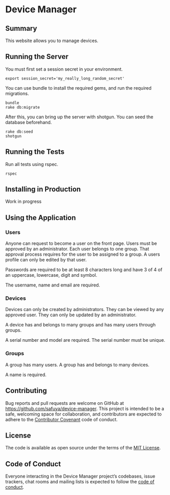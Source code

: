# Device Manager
## Summary
This website allows you to manage devices.

## Running the Server
You must first set a session secret in your environment.
```
export session_secret='my_really_long_random_secret'
```

You can use bundle to install the required gems, and run the required
migrations.
```
bundle
rake db:migrate
```

After this, you can bring up the server with shotgun. You can seed the database
beforehand.
```
rake db:seed
shotgun
```

## Running the Tests
Run all tests using rspec.
```
rspec
```

## Installing in Production
Work in progress

## Using the Application
### Users
Anyone can request to become a user on the front page. Users must be approved
by an administrator. Each user belongs to one group. That approval process
requires for the user to be assigned to a group. A users profile can only be
edited by that user.

Passwords are required to be at least 8 characters long and have 3 of 4 of an
uppercase, lowercase, digit and symbol.

The username, name and email are required.

### Devices
Devices can only be created by administrators. They can be viewed by any
approved user. They can only be updated by an administrator.

A device has and belongs to many groups and has many users through groups.

A serial number and model are required. The serial number must be unique.

### Groups

A group has many users. A group has and belongs to many devices.

A name is required.

## Contributing

Bug reports and pull requests are welcome on GitHub at
https://github.com/safuya/device-manager. This project is intended to be a safe,
welcoming space for collaboration, and contributors are expected to adhere to
the [Contributor Covenant](http://contributor-covenant.org) code of conduct.

## License

The code is available as open source under the terms of the
[MIT License](https://opensource.org/licenses/MIT).

## Code of Conduct

Everyone interacting in the Device Manager project’s codebases, issue trackers,
chat rooms and mailing lists is expected to follow the
[code of conduct](https://github.com/safuya/device-manager/blob/master/CODE_OF_CONDUCT.md).
